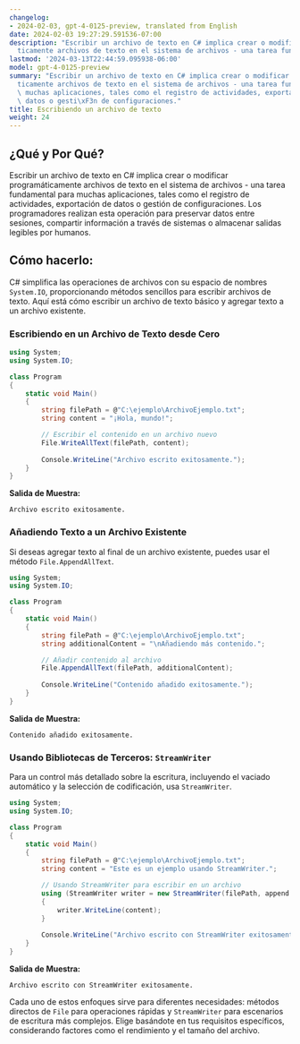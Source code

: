 ```yaml
---
changelog:
- 2024-02-03, gpt-4-0125-preview, translated from English
date: 2024-02-03 19:27:29.591536-07:00
description: "Escribir un archivo de texto en C# implica crear o modificar program\xE1\
  ticamente archivos de texto en el sistema de archivos - una tarea fundamental para\u2026"
lastmod: '2024-03-13T22:44:59.095938-06:00'
model: gpt-4-0125-preview
summary: "Escribir un archivo de texto en C# implica crear o modificar program\xE1\
  ticamente archivos de texto en el sistema de archivos - una tarea fundamental para\
  \ muchas aplicaciones, tales como el registro de actividades, exportaci\xF3n de\
  \ datos o gesti\xF3n de configuraciones."
title: Escribiendo un archivo de texto
weight: 24
---
```


## ¿Qué y Por Qué?
Escribir un archivo de texto en C# implica crear o modificar programáticamente archivos de texto en el sistema de archivos - una tarea fundamental para muchas aplicaciones, tales como el registro de actividades, exportación de datos o gestión de configuraciones. Los programadores realizan esta operación para preservar datos entre sesiones, compartir información a través de sistemas o almacenar salidas legibles por humanos.

## Cómo hacerlo:
C# simplifica las operaciones de archivos con su espacio de nombres `System.IO`, proporcionando métodos sencillos para escribir archivos de texto. Aquí está cómo escribir un archivo de texto básico y agregar texto a un archivo existente.

### Escribiendo en un Archivo de Texto desde Cero
```csharp
using System;
using System.IO;

class Program
{
    static void Main()
    {
        string filePath = @"C:\ejemplo\ArchivoEjemplo.txt";
        string content = "¡Hola, mundo!";

        // Escribir el contenido en un archivo nuevo
        File.WriteAllText(filePath, content);
        
        Console.WriteLine("Archivo escrito exitosamente.");
    }
}
```
**Salida de Muestra:**
```
Archivo escrito exitosamente.
```

### Añadiendo Texto a un Archivo Existente
Si deseas agregar texto al final de un archivo existente, puedes usar el método `File.AppendAllText`.

```csharp
using System;
using System.IO;

class Program
{
    static void Main()
    {
        string filePath = @"C:\ejemplo\ArchivoEjemplo.txt";
        string additionalContent = "\nAñadiendo más contenido.";

        // Añadir contenido al archivo
        File.AppendAllText(filePath, additionalContent);
        
        Console.WriteLine("Contenido añadido exitosamente.");
    }
}
```
**Salida de Muestra:**
```
Contenido añadido exitosamente.
```

### Usando Bibliotecas de Terceros: `StreamWriter`
Para un control más detallado sobre la escritura, incluyendo el vaciado automático y la selección de codificación, usa `StreamWriter`.

```csharp
using System;
using System.IO;

class Program
{
    static void Main()
    {
        string filePath = @"C:\ejemplo\ArchivoEjemplo.txt";
        string content = "Este es un ejemplo usando StreamWriter.";

        // Usando StreamWriter para escribir en un archivo
        using (StreamWriter writer = new StreamWriter(filePath, append: true))
        {
            writer.WriteLine(content);
        }
        
        Console.WriteLine("Archivo escrito con StreamWriter exitosamente.");
    }
}
```
**Salida de Muestra:**
```
Archivo escrito con StreamWriter exitosamente.
```

Cada uno de estos enfoques sirve para diferentes necesidades: métodos directos de `File` para operaciones rápidas y `StreamWriter` para escenarios de escritura más complejos. Elige basándote en tus requisitos específicos, considerando factores como el rendimiento y el tamaño del archivo.
